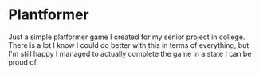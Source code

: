 # Plantformer

Just a simple platformer game I created for my senior project in college. There is a lot I know I could do better with this in terms of everything,
but I'm still happy I managed to actually complete the game in a state I can be proud of.
